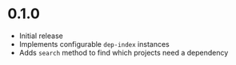 0.1.0
=========
* Initial release
* Implements configurable `dep-index` instances
* Adds `search` method to find which projects need a dependency
